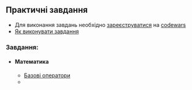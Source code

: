 ## Практичні завдання

- Для виконання завдань необхідно [зареєструватися](https://www.codewars.com/users/sign_in) на [codewars](www.codewars.com)
- [Як виконувати завдання](https://github.com/Dead-TR/-tch/blob/main/js/howTo.md)

### Завдання:
 - #### Математика
   - [Базові оператори](https://www.codewars.com/kata/57356c55867b9b7a60000bd7)
   -  
